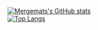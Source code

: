 [![Mergemats's GitHub stats](https://github-readme-stats.vercel.app/api?username=Mergemat&show_icons=true&theme=dark&custom_title=Stats&hide=stars,prs,issues,contribs)](https://github.com/anuraghazra/github-readme-stats&bg_color=161B22)  
[![Top Langs](https://github-readme-stats.vercel.app/api/top-langs/?username=Mergemat&langs_count=8&layout=compact&theme=dark)](https://github.com/anuraghazra/github-readme-stats)
